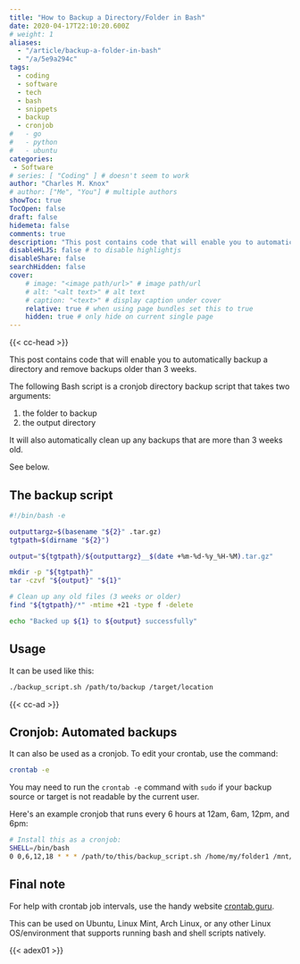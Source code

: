 ```yaml
---
title: "How to Backup a Directory/Folder in Bash"
date: 2020-04-17T22:10:20.600Z
# weight: 1
aliases:
  - "/article/backup-a-folder-in-bash"
  - "/a/5e9a294c"
tags:
  - coding
  - software
  - tech
  - bash
  - snippets
  - backup
  - cronjob
#   - go
#   - python
#   - ubuntu
categories:
 - Software
# series: [ "Coding" ] # doesn't seem to work
author: "Charles M. Knox"
# author: ["Me", "You"] # multiple authors
showToc: true
TocOpen: false
draft: false
hidemeta: false
comments: true
description: "This post contains code that will enable you to automatically backup a directory and remove backups older than 3 weeks."
disableHLJS: false # to disable highlightjs
disableShare: false
searchHidden: false
cover:
    # image: "<image path/url>" # image path/url
    # alt: "<alt text>" # alt text
    # caption: "<text>" # display caption under cover
    relative: true # when using page bundles set this to true
    hidden: true # only hide on current single page
---
```


{{< cc-head >}}

This post contains code that will enable you to automatically backup a directory and remove backups older than 3 weeks.

The following Bash script is a cronjob directory backup script that takes two arguments:

1. the folder to backup
2. the output directory

It will also automatically clean up any backups that are more than 3 weeks old.

See below.

## The backup script

```bash
#!/bin/bash -e

outputtargz=$(basename "${2}" .tar.gz)
tgtpath=$(dirname "${2}")

output="${tgtpath}/${outputtargz}__$(date +%m-%d-%y_%H-%M).tar.gz"

mkdir -p "${tgtpath}"
tar -czvf "${output}" "${1}"

# Clean up any old files (3 weeks or older)
find "${tgtpath}/*" -mtime +21 -type f -delete

echo "Backed up ${1} to ${output} successfully"
```

## Usage

It can be used like this:

```bash
./backup_script.sh /path/to/backup /target/location
```

{{< cc-ad >}}

## Cronjob: Automated backups

It can also be used as a cronjob. To edit your crontab, use the command:

```bash
crontab -e
```

You may need to run the `crontab -e` command with `sudo` if your backup source or target is not readable by the current user.

Here's an example cronjob that runs every 6 hours at 12am, 6am, 12pm, and 6pm:

```bash
# Install this as a cronjob:
SHELL=/bin/bash
0 0,6,12,18 * * * /path/to/this/backup_script.sh /home/my/folder1 /mnt/backups/folder1.tar.gz
```

## Final note

For help with crontab job intervals, use the handy website [crontab.guru](https://crontab.guru).

This can be used on Ubuntu, Linux Mint, Arch Linux, or any other Linux OS/environment that supports running bash and shell scripts natively.

{{< adex01 >}}

